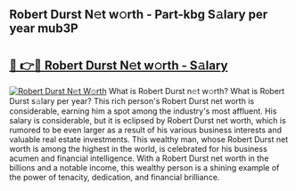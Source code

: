 ## Robert Durst N𝚎t w𝚘rth - Part-kbg S𝚊lary per year mub3P

# <h2><a href="http://gc0bjt.nevu.top/?p=Robert+Durst">🔗 👉🔴 Robert Durst N𝚎t w𝚘rth - S𝚊lary</a></h2>

[![Robert Durst N𝚎t W𝚘rth](https://i.imgur.com/Oavwk0R.jpeg)](http://gc0bjt.nevu.top/?p=Robert+Durst)
What is Robert Durst n𝚎t w𝚘rth? What is Robert Durst s𝚊lary per year?
This rich person's Robert Durst net worth is considerable, earning him a spot among the industry's most affluent. His salary is considerable, but it is eclipsed by Robert Durst net worth, which is rumored to be even larger as a result of his various business interests and valuable real estate investments. This wealthy man, whose Robert Durst net worth is among the highest in the world, is celebrated for his business acumen and financial intelligence. With a Robert Durst net worth in the billions and a notable income, this wealthy person is a shining example of the power of tenacity, dedication, and financial brilliance.

